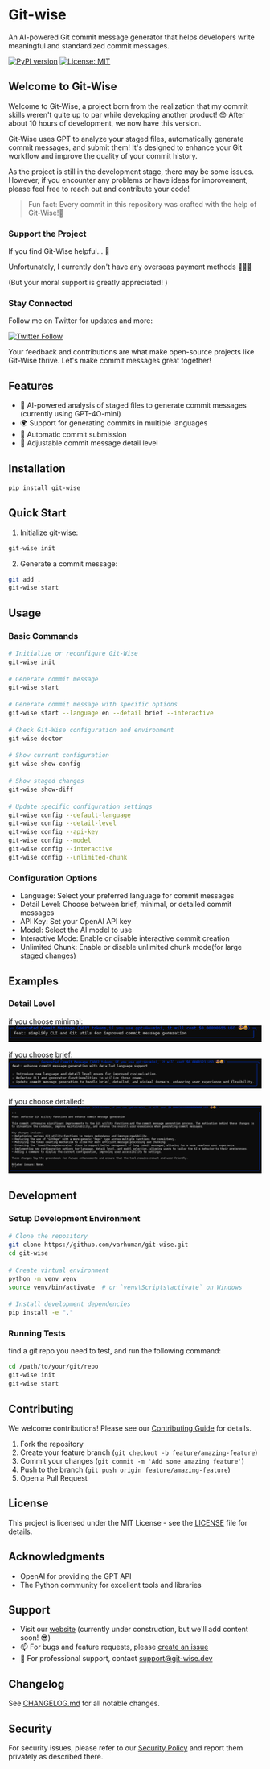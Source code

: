 # Git-wise

An AI-powered Git commit message generator that helps developers write meaningful and standardized commit messages.

[![PyPI version](https://badge.fury.io/py/git-wise.svg)](https://badge.fury.io/py/git-wise)
[![License: MIT](https://img.shields.io/badge/License-MIT-yellow.svg)](https://opensource.org/licenses/MIT)

## Welcome to Git-Wise

Welcome to Git-Wise, a project born from the realization that my commit skills weren't quite up to par while developing another product! 😎 After about 10 hours of development, we now have this version.

Git-Wise uses GPT to analyze your staged files, automatically generate commit messages, and submit them! It's designed to enhance your Git workflow and improve the quality of your commit history.

As the project is still in the development stage, there may be some issues. However, if you encounter any problems or have ideas for improvement, please feel free to reach out and contribute your code!

> Fun fact: Every commit in this repository was crafted with the help of Git-Wise!🫡

### Support the Project 

If you find Git-Wise helpful... 🤔

Unfortunately, I currently don't have any overseas payment methods 🥹🥹🥹

(But your moral support is greatly appreciated! )

<!-- [![Buy Me A Coffee](https://www.buymeacoffee.com/assets/img/custom_images/orange_img.png)](https://www.buymeacoffee.com/varhuman) -->

### Stay Connected

Follow me on Twitter for updates and more:

[![Twitter Follow](https://img.shields.io/twitter/follow/creeponsky?style=social)](https://twitter.com/creeponsky)

Your feedback and contributions are what make open-source projects like Git-Wise thrive. Let's make commit messages great together!


## Features

- 🤖 AI-powered analysis of staged files to generate commit messages (currently using GPT-4O-mini)
- 🌍 Support for generating commits in multiple languages
- 🚀 Automatic commit submission
- 📏 Adjustable commit message detail level

## Installation

```bash
pip install git-wise
```
## Quick Start

1. Initialize git-wise:
```bash
git-wise init
```

2. Generate a commit message:
```bash
git add .
git-wise start
```

## Usage

### Basic Commands

```bash
# Initialize or reconfigure Git-Wise
git-wise init

# Generate commit message
git-wise start

# Generate commit message with specific options
git-wise start --language en --detail brief --interactive

# Check Git-Wise configuration and environment
git-wise doctor

# Show current configuration
git-wise show-config

# Show staged changes
git-wise show-diff

# Update specific configuration settings
git-wise config --default-language
git-wise config --detail-level
git-wise config --api-key
git-wise config --model
git-wise config --interactive
git-wise config --unlimited-chunk
```

### Configuration Options

- Language: Select your preferred language for commit messages
- Detail Level: Choose between brief, minimal, or detailed commit messages
- API Key: Set your OpenAI API key
- Model: Select the AI model to use
- Interactive Mode: Enable or disable interactive commit creation
- Unlimited Chunk: Enable or disable unlimited chunk mode(for large staged changes)

## Examples
### Detail Level

if you choose minimal:
![Minimal commit example](assets/Minimal.png)

if you choose brief:
![Brief commit example](assets/Brief.png)

if you choose detailed:
![Detailed commit example](assets/Detailed.png)


## Development

### Setup Development Environment

```bash
# Clone the repository
git clone https://github.com/varhuman/git-wise.git
cd git-wise

# Create virtual environment
python -m venv venv
source venv/bin/activate  # or `venv\Scripts\activate` on Windows

# Install development dependencies
pip install -e "."
```

### Running Tests
find a git repo you need to test, and run the following command:
```bash
cd /path/to/your/git/repo
git-wise init
git-wise start
```

## Contributing

We welcome contributions! Please see our [Contributing Guide](CONTRIBUTING.md) for details.

1. Fork the repository
2. Create your feature branch (`git checkout -b feature/amazing-feature`)
3. Commit your changes (`git commit -m 'Add some amazing feature'`)
4. Push to the branch (`git push origin feature/amazing-feature`)
5. Open a Pull Request

## License

This project is licensed under the MIT License - see the [LICENSE](LICENSE) file for details.

## Acknowledgments

- OpenAI for providing the GPT API
- The Python community for excellent tools and libraries

## Support
- Visit our [website](https://git-wise.com) (currently under construction, but we'll add content soon! 😎)
- 📫 For bugs and feature requests, please [create an issue](https://github.com/varhuman/git-wise/issues)
- 📧 For professional support, contact support@git-wise.dev

## Changelog

See [CHANGELOG.md](CHANGELOG.md) for all notable changes.

## Security

For security issues, please refer to our [Security Policy](SECURITY.md) and report them privately as described there.